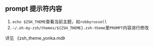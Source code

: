 

## prompt 提示符内容



1. `echo $ZSH_THEME`查看当前主题，如`robbyrussell`
2. `~/.oh-my-zsh/themes/${ZSH_THEME}.zsh-theme`里`PROMPT`内容进行修改



详见 《zsh_theme_yonka.md》







